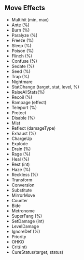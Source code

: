 
## Move Effects

* Multihit (min, max)
* Ante (%)
* Burn (%)
* Paralyze (%)
* Freeze (%)
* Sleep (%)
* Poison (%)
* Flinch (%)
* Confuse (%)
* Sedate (%)
* Seed (%)
* Trap (%)
* Nightmare
* StatChange (target, stat, level, %)
* RaiseAllStats(%)
* Recoil (%)
* Rampage (effect)
* Teleport (%)
* Protect
* Disable (%)
* Mist
* Reflect (damageType)
* Exhaust (%)
* ChargeUp
* Explode
* Drain (%)
* Rage (%)
* Heal (%)
* Rest (int)
* Haze (%)
* Reckless (%)
* Transform
* Conversion
* Substitute
* MirrorMove
* Counter
* Bide
* Metronome
* SuperFang (%)
* SetDamage (int)
* LevelDamage
* IgnoreDef (%)
* Priority
* OHKO
* Crit(int)
* CureStatus(target, status)

